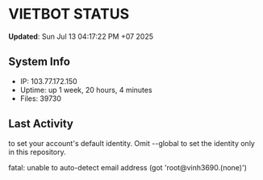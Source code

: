 # VIETBOT STATUS
**Updated**: Sun Jul 13 04:17:22 PM +07 2025

## System Info
- IP: 103.77.172.150
- Uptime: up 1 week, 20 hours, 4 minutes
- Files: 39730

## Last Activity

to set your account's default identity.
Omit --global to set the identity only in this repository.

fatal: unable to auto-detect email address (got 'root@vinh3690.(none)')
